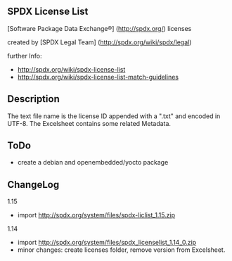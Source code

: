 SPDX License List
-----------------

[Software Package Data Exchange®] (http://spdx.org/) licenses

created by [SPDX Legal Team] (http://spdx.org/wiki/spdx/legal)

further Info:

* http://spdx.org/wiki/spdx-license-list
* http://spdx.org/wiki/spdx-license-list-match-guidelines


Description
-----------
The text file name is the license ID appended with a ".txt" and encoded in UTF-8. The Excelsheet contains some related Metadata. 


ToDo
----
* create a debian and openembedded/yocto package

ChangeLog
---------
1.15

* import http://spdx.org/system/files/spdx-liclist_1.15.zip

1.14

* import http://spdx.org/system/files/spdx_licenselist_1.14_0.zip
* minor changes: create licenses folder, remove version from Excelsheet.
